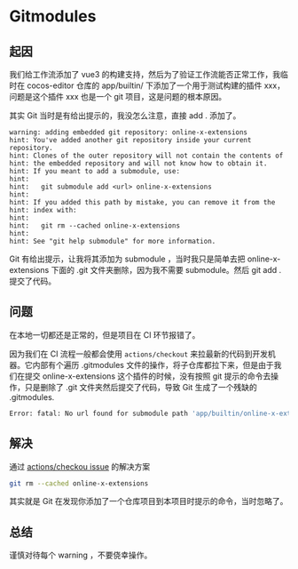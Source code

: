 # Gitmodules

## 起因

我们给工作流添加了 vue3 的构建支持，然后为了验证工作流能否正常工作，我临时在 cocos-editor 仓库的 app/builtin/ 下添加了一个用于测试构建的插件 xxx，问题是这个插件 xxx 也是一个 git 项目，这是问题的根本原因。

其实 Git 当时是有给出提示的，我没怎么注意，直接 add . 添加了。

```bash{7,12}
warning: adding embedded git repository: online-x-extensions
hint: You've added another git repository inside your current repository.
hint: Clones of the outer repository will not contain the contents of
hint: the embedded repository and will not know how to obtain it.
hint: If you meant to add a submodule, use:
hint:
hint: 	git submodule add <url> online-x-extensions
hint:
hint: If you added this path by mistake, you can remove it from the
hint: index with:
hint:
hint: 	git rm --cached online-x-extensions
hint:
hint: See "git help submodule" for more information.
```

Git 有给出提示，让我将其添加为 submodule ，当时我只是简单去把 online-x-extensions 下面的 .git 文件夹删除，因为我不需要 submodule。然后 git add .  提交了代码。


## 问题

在本地一切都还是正常的，但是项目在 CI 环节报错了。

因为我们在 CI 流程一般都会使用 `actions/checkout` 来拉最新的代码到开发机器。它内部有个遍历 .gitmodules 文件的操作，将子仓库都拉下来，但是由于我们在提交 online-x-extensions 这个插件的时候，没有按照 git 提示的命令去操作，只是删除了 .git 文件夹然后提交了代码，导致 Git 生成了一个残缺的 .gitmodules.

```bash
Error: fatal: No url found for submodule path 'app/builtin/online-x-extensions' in .gitmodules 
```

## 解决

通过 [actions/checkou issue](https://github.com/actions/checkout/issues/354) 的解决方案

```bash
git rm --cached online-x-extensions
```

其实就是 Git 在发现你添加了一个仓库项目到本项目时提示的命令，当时忽略了。

## 总结

谨慎对待每个 warning ，不要侥幸操作。
